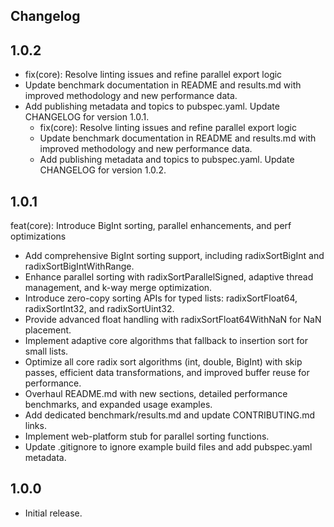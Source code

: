 ## Changelog

## 1.0.2

- fix(core): Resolve linting issues and refine parallel export logic
- Update benchmark documentation in README and results.md with improved methodology and new performance data.
- Add publishing metadata and topics to pubspec.yaml.
  Update CHANGELOG for version 1.0.1.
  - fix(core): Resolve linting issues and refine parallel export logic
  - Update benchmark documentation in README and results.md with improved methodology and new performance data.
  - Add publishing metadata and topics to pubspec.yaml.
    Update CHANGELOG for version 1.0.2.

## 1.0.1

feat(core): Introduce BigInt sorting, parallel enhancements, and perf optimizations

- Add comprehensive BigInt sorting support, including radixSortBigInt and
  radixSortBigIntWithRange.
- Enhance parallel sorting with radixSortParallelSigned, adaptive thread
  management, and k-way merge optimization.
- Introduce zero-copy sorting APIs for typed lists: radixSortFloat64,
  radixSortInt32, and radixSortUint32.
- Provide advanced float handling with radixSortFloat64WithNaN for NaN placement.
- Implement adaptive core algorithms that fallback to insertion sort for small lists.
- Optimize all core radix sort algorithms (int, double, BigInt) with skip passes,
  efficient data transformations, and improved buffer reuse for performance.
- Overhaul README.md with new sections, detailed performance benchmarks, and
  expanded usage examples.
- Add dedicated benchmark/results.md and update CONTRIBUTING.md links.
- Implement web-platform stub for parallel sorting functions.
- Update .gitignore to ignore example build files and add pubspec.yaml metadata.

## 1.0.0

- Initial release.

